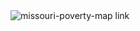 <img src="/Users/daniellevitt/Documents/Sites/Application Materials/2017/Texas Tribune/Texas-Tribune-Repos/MO-Budget-Tree-Map-Shortened/mo-poverty.png" alt="missouri-poverty-map link">